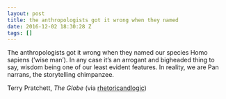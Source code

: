 ```yaml
---
layout: post
title: the anthropologists got it wrong when they named
date: 2016-12-02 18:30:28 Z
tags: []
---
```

The anthropologists got it wrong when they named our species Homo sapiens (‘wise man’). In any case it’s an arrogant and bigheaded thing to say, wisdom being one of our least evident features. In reality, we are Pan narrans, the storytelling chimpanzee.

Terry Pratchett, _The Globe_ (via [rhetoricandlogic](http://rhetoricandlogic.tumblr.com/))

